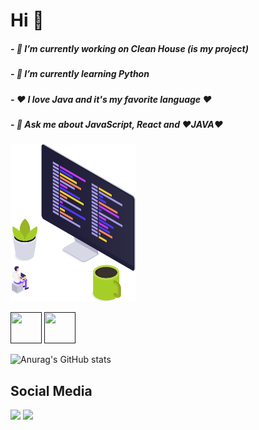 



 
 <p align="center">
<div width="45%">
 <h1> Hi 👋 </h1>
<h5>- 🔭 I’m currently working on Clean House (is my project)</h5>  
<h5>- 🌱 I’m currently learning Python</h5>                        
<h5>- ❤️ I love Java and it's my favorite language ❤️</h5>         
<h5>- 💬 Ask me about JavaScript, React and ❤️JAVA❤️</h5>          
<div width="45%"> 
 
<img src="Coding_PNG.png" width="200"/>
</p>


 
 [<img src="https://cdn.iconscout.com/icon/free/png-512/java-43-569305.png" width=50 height=50/>]() [<img src = "https://upload.wikimedia.org/wikipedia/commons/thumb/a/a7/React-icon.svg/1200px-React-icon.svg.png" width=50 height=50>]()    

![Anurag's GitHub stats](https://github-readme-stats.vercel.app/api?username=anuraghazra&show_icons=true&theme=dracula)
      
Social Media      
-------------------------------------------------------------------------------------------------------      
[<img src="https://img.shields.io/badge/linkedin-%230077B5.svg?&style=for-the-badge&logo=linkedin&logoColor=white" />](https://www.linkedin.com/in/rian-m-9535b9116/) [<img src = "https://img.shields.io/badge/instagram-%23E4405F.svg?&style=for-the-badge&logo=instagram&logoColor=white">](https://www.instagram.com/rian_mendes5/)      
